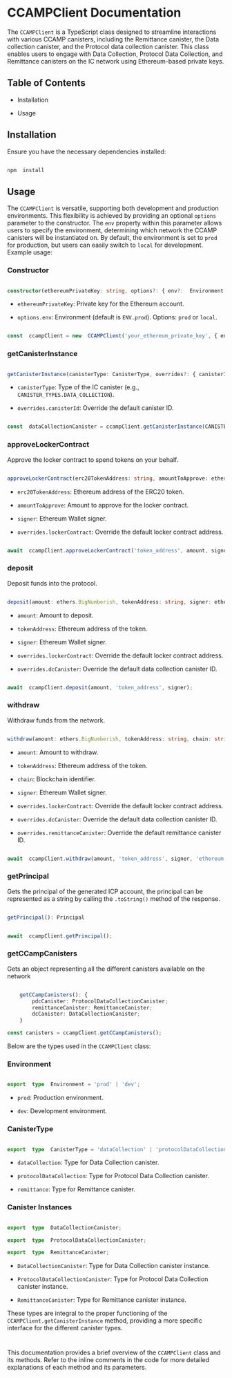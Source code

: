   

# CCAMPClient Documentation

  

The `CCAMPClient` is a TypeScript class designed to streamline interactions with various CCAMP canisters, including the Remittance canister, the Data collection canister, and the Protocol data collection canister. This class enables users to engage with Data Collection, Protocol Data Collection, and Remittance canisters on the IC network using Ethereum-based private keys.

  

## Table of Contents

  

- Installation

- Usage


  

## Installation

  

Ensure you have the necessary dependencies installed:

  

```bash

npm  install

```

  

## Usage

  

The `CCAMPClient` is versatile, supporting both development and production environments. This flexibility is achieved by providing an optional `options` parameter to the constructor. The `env` property within this parameter allows users to specify the environment, determining which network the CCAMP canisters will be instantiated on. By default, the environment is set to `prod` for production, but users can easily switch to `local` for development. Example usage:

  

### Constructor

  

```typescript

constructor(ethereumPrivateKey: string, options?: { env?:  Environment })

```

  

-  `ethereumPrivateKey`: Private key for the Ethereum account.

-  `options.env`: Environment (default is `ENV.prod`). Options: `prod` or `local`.

  

```typescript

const  ccampClient = new  CCAMPClient('your_ethereum_private_key', { env:  ENV.prod });

```

  

### getCanisterInstance

  

```typescript

getCanisterInstance(canisterType: CanisterType, overrides?: { canisterId?:  string }): any

```

  

-  `canisterType`: Type of the IC canister (e.g., `CANISTER_TYPES.DATA_COLLECTION`).

-  `overrides.canisterId`: Override the default canister ID.

  

```typescript

const  dataCollectionCanister = ccampClient.getCanisterInstance(CANISTER_TYPES.DATA_COLLECTION);

```

  

### approveLockerContract

  

Approve the locker contract to spend tokens on your behalf.

  

```typescript

approveLockerContract(erc20TokenAddress: string, amountToApprove: ethers.BigNumberish, signer: ethers.Wallet, overrides?: { lockerContract?:  string }): Promise<any>

```

  

-  `erc20TokenAddress`: Ethereum address of the ERC20 token.

-  `amountToApprove`: Amount to approve for the locker contract.

-  `signer`: Ethereum Wallet signer.

-  `overrides.lockerContract`: Override the default locker contract address.

  

```typescript

await  ccampClient.approveLockerContract('token_address', amount, signer);

```

  

### deposit

  

Deposit funds into the protocol.

  

```typescript

deposit(amount: ethers.BigNumberish, tokenAddress: string, signer: ethers.Wallet, overrides?: { lockerContract?:  string; dcCanister?: string }): Promise<Transaction>

```

  

-  `amount`: Amount to deposit.

-  `tokenAddress`: Ethereum address of the token.

-  `signer`: Ethereum Wallet signer.

-  `overrides.lockerContract`: Override the default locker contract address.

-  `overrides.dcCanister`: Override the default data collection canister ID.

  

```typescript

await  ccampClient.deposit(amount, 'token_address', signer);

```

  

### withdraw

  

Withdraw funds from the network.

  

```typescript

withdraw(amount: ethers.BigNumberish, tokenAddress: string, chain: string ,signer: ethers.Wallet, overrides?: { lockerContract?:  string; dcCanister?: string; remittanceCanister?: string }): Promise<Transaction>

```

  

-  `amount`: Amount to withdraw.

-  `tokenAddress`: Ethereum address of the token.

-  `chain`: Blockchain identifier.

-  `signer`: Ethereum Wallet signer.

-  `overrides.lockerContract`: Override the default locker contract address.

-  `overrides.dcCanister`: Override the default data collection canister ID.

-  `overrides.remittanceCanister`: Override the default remittance canister ID.

  

```typescript

await  ccampClient.withdraw(amount, 'token_address', signer, 'ethereum');

```


### getPrincipal

  

Gets the principal of the generated ICP account, the principal can be represented as a string by calling the `.toString()` method of the response.
  

```typescript

getPrincipal(): Principal

```

```typescript

await  ccampClient.getPrincipal();

```

### getCCampCanisters

  
Gets an object representing all the different canisters available on the network
  

```typescript

	getCCampCanisters(): {
		pdcCanister: ProtocolDataCollectionCanister;
		remittanceCanister: RemittanceCanister;
		dcCanister: DataCollectionCanister;
	} 

```

```typescript
const canisters = ccampClient.getCCampCanisters();
```
  

Below are the types used in the `CCAMPClient` class:

  

### Environment

  

```typescript

export  type  Environment = 'prod' | 'dev';

```

  

-  `prod`: Production environment.

-  `dev`: Development environment.

  

### CanisterType

  

```typescript

export  type  CanisterType = 'dataCollection' | 'protocolDataCollection' | 'remittance';

```

  

-  `dataCollection`: Type for Data Collection canister.

-  `protocolDataCollection`: Type for Protocol Data Collection canister.

-  `remittance`: Type for Remittance canister.

  

### Canister Instances

  

```typescript

export  type  DataCollectionCanister;

export  type  ProtocolDataCollectionCanister;

export  type  RemittanceCanister;

```

  

-  `DataCollectionCanister`: Type for Data Collection canister instance.

-  `ProtocolDataCollectionCanister`: Type for Protocol Data Collection canister instance.

-  `RemittanceCanister`: Type for Remittance canister instance.

  

These types are integral to the proper functioning of the `CCAMPClient.getCanisterInstance` method, providing a more specific interface for the different canister types.

  

#

This documentation provides a brief overview of the `CCAMPClient` class and its methods. Refer to the inline comments in the code for more detailed explanations of each method and its parameters.